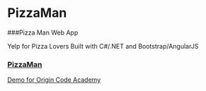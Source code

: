 # PizzaMan
###Pizza Man Web App

Yelp for Pizza Lovers
Built with C#/.NET and Bootstrap/AngularJS


### [PizzaMan](http://pizzamanweb.azurewebsites.net/)

[Demo for Origin Code Academy](https://www.youtube.com/watch?v=ehTs1X37PQg&feature=youtu.be)

